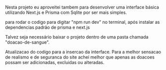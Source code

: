 Nesta projeto eu aproveitei tambem para desenvolver uma interface básica utilizando Next.js e Prisma com Sqlite por ser mais simples.

para rodar o codigo para digitar "npm run dev" no terminal, após instalar as dependencias padrão de prisma e next.js 

Talvez seja necessário baixar o projeto dentro de uma pasta chamada "doacao-de-sangue".

Atualizacao do codigo para a insercao da interface. Para a melhor sensacao de realismo e de seguranca do site achei melhor que apenas 
as doacoes possam ser adicionadas, excluidas ou alteradas.
